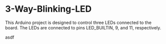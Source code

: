 # 3-Way-Blinking-LED
This Arduino project is designed to control three LEDs connected to the board. The LEDs are connected to pins LED_BUILTIN, 9, and 11, respectively.

asdf
